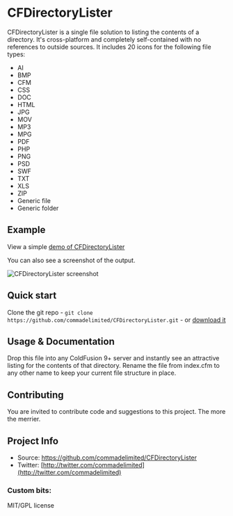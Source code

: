 # CFDirectoryLister

CFDirectoryLister is a single file solution to listing the contents of a directory. It's cross-platform and completely self-contained with no references to outside sources. It includes 20 icons for the following file types:

* AI
* BMP
* CFM
* CSS
* DOC
* HTML
* JPG
* MOV
* MP3
* MPG
* PDF
* PHP
* PNG
* PSD
* SWF
* TXT
* XLS
* ZIP
* Generic file
* Generic folder

## Example
View a simple [demo of CFDirectoryLister](http://andymatthews.net/uploads/)

You can also see a screenshot of the output.

![CFDirectoryLister screenshot](http://andymatthews.net/uploads/cfdirectorylister-example.png)

## Quick start

Clone the git repo - `git clone https://github.com/commadelimited/CFDirectoryLister.git` - or [download it](https://github.com/commadelimited/CFDirectoryLister/zipball/master)

## Usage & Documentation

Drop this file into any ColdFusion 9+ server and instantly see an attractive listing for the contents of that directory. Rename the file from index.cfm to any other name to keep your current file structure in place.

## Contributing

You are invited to contribute code and suggestions to this project. The more the merrier.

## Project Info

* Source: https://github.com/commadelimited/CFDirectoryLister
* Twitter: [http://twitter.com/commadelimited](http://twitter.com/commadelimited)

### Custom bits:

MIT/GPL license
